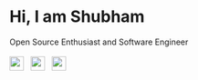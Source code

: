 <h1>Hi, I am Shubham</h1>
<span>Open Source Enthusiast and Software Engineer</span>

<br />
<br />

<div>
  <a href="https://www.linkedin.com/in/shubham-v-thakare" target="_blank"><img src="./icons/linkedin.sv" width="25px"/></a>
  &nbsp;
  <a href="https://twitter.com/_shubhamthakare" target="_blank"><img src="./icons/twitter.sv" width="25px"/></a>
  &nbsp;
  <a href="https://medium.com/@shubham.thakare" target="_blank"><img src="./icons/medium.sv" width="25px"/></a>
</div>

